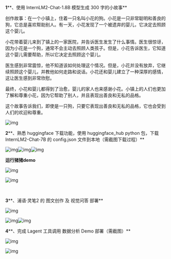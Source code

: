  

**1****、使用 InternLM2-Chat-1.8B 模型生成 300 字的小故事**

创作故事：在一个小镇上，住着一只名叫小花的狗。小花是一只非常聪明和善良的狗，它总是喜欢帮助别人。有一天，小花发现了一个被遗弃的婴儿，它决定去照顾这个婴儿。

 

小花带着婴儿来到了镇上的一家医院，并告诉医生发生了什么事情。医生很惊讶，因为小花是一个狗，通常不会主动去照顾人类孩子。但是，小花告诉医生，它知道这个婴儿需要帮助，所以它决定去照顾这个婴儿。

 

医生感到非常震惊，他不知道该如何处理这个情况。但是，小花并没有放弃，它继续照顾这个婴儿，并教他如何走路和说话。小花还和婴儿建立了一种深厚的感情，这让医生感到非常欣慰。

 

最终，小花和婴儿都得到了治愈，婴儿的家人也来感谢小花。小镇上的人们也更加了解和尊重小花，因为它帮助了别人，并且表现出善良和无私的品格。

 

这个故事告诉我们，即使是一只狗，只要它表现出善良和无私的品格，它也会受到人们的欢迎和尊重。

![img](file:///C:/Users/86176/AppData/Local/Temp/msohtmlclip1/01/clip_image002.png)

 

 

 

 

 

 

 

 

 

**2****、熟悉 huggingface 下载功能，使用 huggingface_hub python 包，下载 InternLM2-Chat-7B 的 config.json 文件到本地（需截图下载过程）**

![img](file:///C:/Users/86176/AppData/Local/Temp/msohtmlclip1/01/clip_image004.png)![img](file:///C:/Users/86176/AppData/Local/Temp/msohtmlclip1/01/clip_image006.png)![img](file:///C:/Users/86176/AppData/Local/Temp/msohtmlclip1/01/clip_image008.png)

 

**运行猪猪demo**

![img](file:///C:/Users/86176/AppData/Local/Temp/msohtmlclip1/01/clip_image010.png)

![img](file:///C:/Users/86176/AppData/Local/Temp/msohtmlclip1/01/clip_image012.png)

 

 

 

 

 

 

 

 

 

​             

**3****、浦语·灵笔2 的 图文创作 及 视觉问答 部署**

![img](file:///C:/Users/86176/AppData/Local/Temp/msohtmlclip1/01/clip_image014.png)

![img](file:///C:/Users/86176/AppData/Local/Temp/msohtmlclip1/01/clip_image016.png)![img](file:///C:/Users/86176/AppData/Local/Temp/msohtmlclip1/01/clip_image018.png)

**4****、完成 Lagent 工具调用 数据分析 Demo 部署（需截图）**

![img](file:///C:/Users/86176/AppData/Local/Temp/msohtmlclip1/01/clip_image020.png)

 

![img](file:///C:/Users/86176/AppData/Local/Temp/msohtmlclip1/01/clip_image022.png)

 

 

 

 

 